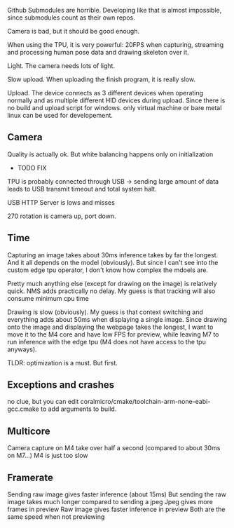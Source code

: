 Github Submodules are horrible. Developing like that is almost impossible, since submodules count as their own repos.

Camera is bad, but it should be good enough.

When using the TPU, it is very powerful: 20FPS when capturing, streaming and processing human pose data and drawing skeleton over it.

Light. The camera needs lots of light.

Slow upload. When uploading the finish program, it is really slow.

Upload. The device connects as 3 different devices when operating normally and as multiple different HID devices during upload. Since there is no build and upload script for windows. only virtual machine or bare metal linux can be used for developement.

## Camera
Quality is actually ok. But white balancing happens only on initialization
- TODO FIX

TPU is probably connected through USB -> sending large amount of data leads to USB transmit timeout and total system halt.

USB HTTP Server is lows and misses

270 rotation is camera up, port down.

## Time
Capturing an image takes about 30ms
inference takes by far the longest. And it all depends on the model (obviously). But since I can't see into the custom edge tpu operator, I don't know how complex the mdoels are.

Pretty much anything else (except for drawing on the image) is relatively quick.
NMS adds practically no delay.
My guess is that tracking will also consume minimum cpu time

Drawing is slow (obviously). My guess is that context switching and everything adds about 50ms when displaying a single image.
Since drawing onto the image and displaying the webpage takes the longest, I want to move it to the M4 core and have low FPS for preview, while leaving M7 to run inference with the edge tpu (M4 does not have access to the tpu anyways).

TLDR: optimization is a must. But first.

## Exceptions and crashes
no clue, but you can edit coralmicro/cmake/toolchain-arm-none-eabi-gcc.cmake to add arguments to build.

## Multicore
Camera capture on M4 take over half a second (compared to about 30ms on M7...)
M4 is just too slow

## Framerate
Sending raw image gives faster inference (about 15ms)
But sending the raw image takes much longer compared to sending a jpeg
Jpeg gives more frames in preview
Raw image gives faster inference in preview
Both are the same speed when not previewing